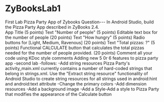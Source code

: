 # ZyBooksLab1
 First Lab Pizza Party App of Zybooks
Question---
In Android Studio, build the Pizza Party App described in ZyBooks 2.4.  
App Title (5 points)
Text "Number of people" (5 points)
Editable text box for the number of people (20 points)
Text "How hungry" (5 points)
Radio buttons for [Light, Medium, Ravenous] (20 points)
Text "Total pizzas: ?" (5 points)
Functional CALCULATE button that calculates the total pizzas needed for the number of people provided. (20 points)
Comment all your code using KDoc style comments
 Adding new 5 0r 6 features to pizza party app -second lab -follows: 
 -Add string resources Pizza Party's activity_main.xml currently contains a number of hard-coded strings that belong in strings.xml. 
 Use the "Extract string resource" functionality of Android Studio to create string resources for all strings used in android:hint and android:text attribute 
 -Change the primary colors 
 -Add dimension resources 
 -Add a background image
 -Add a Style-Add a style to Pizza Party that modifies the appearance of the Calculate button
